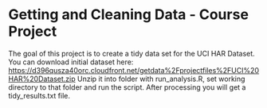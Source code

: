 # Getting and Cleaning Data - Course Project

The goal of this project is to create a tidy data set for the UCI HAR Dataset.
You can download initial dataset here: https://d396qusza40orc.cloudfront.net/getdata%2Fprojectfiles%2FUCI%20HAR%20Dataset.zip
Unzip it into folder with run_analysis.R, set working directory to that folder and run the script.
After processing you will get a tidy_results.txt file.
